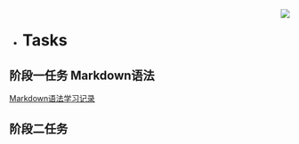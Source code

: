 <img align="right" src="https://github-readme-stats.vercel.app/api?username=onevcat&show_icons=true&icon_color=CE1D2D&text_color=718096&bg_color=ffffff&hide_title=true" />

+ #  **Tasks**
## 阶段一任务  Markdown语法
[Markdown语法学习记录](https://github.com/Rainywhisper/Tasks/blob/73ef480b37fd9443440d6762cbb694e651cd1381/Markdown%E8%AF%AD%E6%B3%95%E5%AD%A6%E4%B9%A0.md"Markdown语法学习")
## 阶段二任务
